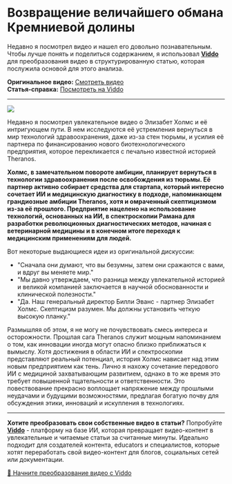 # Возвращение величайшего обмана Кремниевой долины

Недавно я посмотрел видео и нашел его довольно познавательным. Чтобы лучше понять и поделиться содержанием, я использовал **[Viddo](https://viddo.pro/)** для преобразования видео в структурированную статью, которая послужила основой для этого анализа.

**Оригинальное видео:** [Смотреть видео](https://www.youtube.com/watch?v=JluDqVJC4kg)  
**Статья-справка:** [Посмотреть на Viddo](https://viddo.pro/zh/video-result/bee8a08b-ac0e-44c5-a73a-bb6d5be0c817)

---

![](https://www.youtube.com/embed/JluDqVJC4kg)

Недавно я посмотрел увлекательное видео о Элизабет Холмс и её интригующем пути. В нем исследуются её устремления вернуться в мир технологий здравоохранения, даже из-за стен тюрьмы, и усилия её партнера по финансированию нового биотехнологического предприятия, которое перекликается с печально известной историей Theranos.

**Холмс, в замечательном повороте амбиции, планирует вернуться в технологии здравоохранения после освобождения из тюрьмы. Её партнер активно собирает средства для стартапа, который интересно сочетает ИИ и медицинскую диагностику в подходе, напоминающем грандиозные амбиции Theranos, хотя и омраченный скептицизмом из-за её прошлого. Предприятие нацелено на использование технологий, основанных на ИИ, в спектроскопии Рамана для разработки революционных диагностических методов, начиная с ветеринарной медицины и в конечном итоге переходя к медицинским применениям для людей.**

Вот некоторые выдающиеся идеи из оригинальной дискуссии:

- "Сначала они думают, что вы безумны, затем они сражаются с вами, и вдруг вы меняете мир."
- "Мы давно утверждаем, что разница между увлекательной историей и великой компанией заключается в научной обоснованности и клинической полезности."
- "Да. Наш генеральный директор Билли Эванс - партнер Элизабет Холмс. Скептицизм разумен. Мы должны установить четкую высокую планку."

Размышляя об этом, я не могу не почувствовать смесь интереса и осторожности. Прошлая сага Theranos служит мощным напоминанием о том, как инновации иногда могут опасно близко приближаться к вымыслу. Хотя достижения в области ИИ и спектроскопии представляют реальный потенциал, история Холмс нависает над этим новым предприятием как тень. Лично я нахожу сочетание передового ИИ с медициной захватывающим развитием, однако в то же время это требует повышенной тщательности и ответственности. Это повествование прекрасно воплощает напряжение между прошлыми неудачами и будущими возможностями, предлагая богатую почву для обсуждения этики, инноваций и искупления в технологиях.

---

**Хотите преобразовать свои собственные видео в статьи?** Попробуйте **[Viddo](https://viddo.pro/)** - платформу на базе ИИ, которая превращает видео-контент в увлекательные и читаемые статьи за считанные минуты. Идеально подходит для создателей контента, educators и специалистов, которые хотят переработать свой видео-контент для блогов, социальных сетей или документации.

[🚀 Начните преобразование видео с Viddo](https://viddo.pro/)